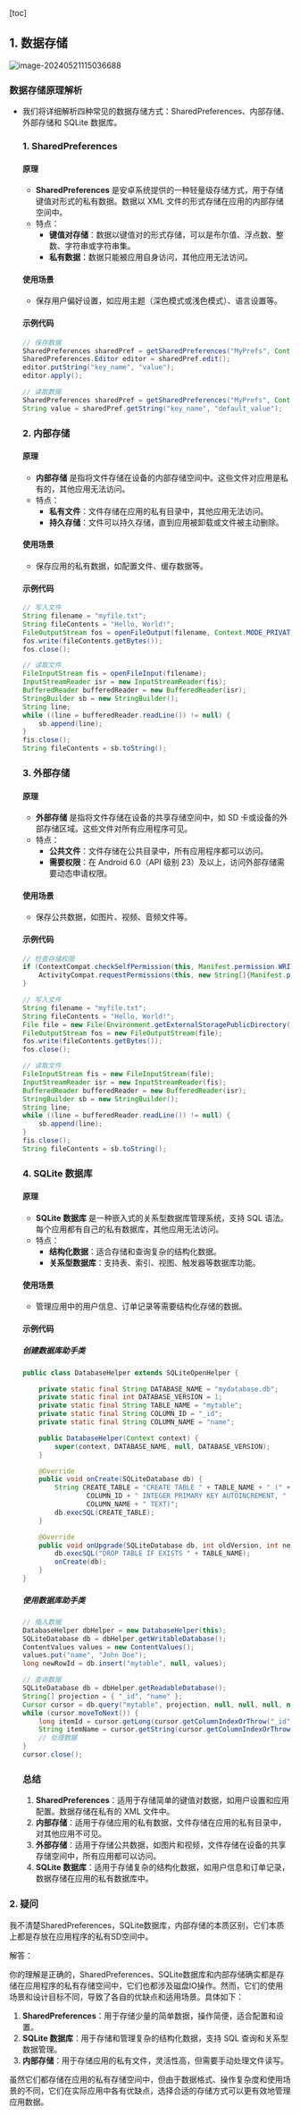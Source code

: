 [toc]

## 1. 数据存储

![image-20240521115036688](../Pic/image-20240521115036688.png)

### 数据存储原理解析

- 我们将详细解析四种常见的数据存储方式：SharedPreferences、内部存储、外部存储和 SQLite 数据库。

  ### 1. SharedPreferences

  #### 原理

  - **SharedPreferences** 是安卓系统提供的一种轻量级存储方式，用于存储键值对形式的私有数据。数据以 XML 文件的形式存储在应用的内部存储空间中。
  - 特点：
    - **键值对存储**：数据以键值对的形式存储，可以是布尔值、浮点数、整数、字符串或字符串集。
    - **私有数据**：数据只能被应用自身访问，其他应用无法访问。

  #### 使用场景

  - 保存用户偏好设置，如应用主题（深色模式或浅色模式）、语言设置等。

  #### 示例代码

  ```java
  // 保存数据
  SharedPreferences sharedPref = getSharedPreferences("MyPrefs", Context.MODE_PRIVATE);
  SharedPreferences.Editor editor = sharedPref.edit();
  editor.putString("key_name", "value");
  editor.apply();
  
  // 读取数据
  SharedPreferences sharedPref = getSharedPreferences("MyPrefs", Context.MODE_PRIVATE);
  String value = sharedPref.getString("key_name", "default_value");
  ```

  ### 2. 内部存储

  #### 原理

  - **内部存储** 是指将文件存储在设备的内部存储空间中。这些文件对应用是私有的，其他应用无法访问。
  - 特点：
    - **私有文件**：文件存储在应用的私有目录中，其他应用无法访问。
    - **持久存储**：文件可以持久存储，直到应用被卸载或文件被主动删除。

  #### 使用场景

  - 保存应用的私有数据，如配置文件、缓存数据等。

  #### 示例代码

  ```java
  // 写入文件
  String filename = "myfile.txt";
  String fileContents = "Hello, World!";
  FileOutputStream fos = openFileOutput(filename, Context.MODE_PRIVATE);
  fos.write(fileContents.getBytes());
  fos.close();
  
  // 读取文件
  FileInputStream fis = openFileInput(filename);
  InputStreamReader isr = new InputStreamReader(fis);
  BufferedReader bufferedReader = new BufferedReader(isr);
  StringBuilder sb = new StringBuilder();
  String line;
  while ((line = bufferedReader.readLine()) != null) {
      sb.append(line);
  }
  fis.close();
  String fileContents = sb.toString();
  ```

  ### 3. 外部存储

  #### 原理

  - **外部存储** 是指将文件存储在设备的共享存储空间中，如 SD 卡或设备的外部存储区域。这些文件对所有应用程序可见。
  - 特点：
    - **公共文件**：文件存储在公共目录中，所有应用程序都可以访问。
    - **需要权限**：在 Android 6.0（API 级别 23）及以上，访问外部存储需要动态申请权限。

  #### 使用场景

  - 保存公共数据，如图片、视频、音频文件等。

  #### 示例代码

  ```java
  // 检查存储权限
  if (ContextCompat.checkSelfPermission(this, Manifest.permission.WRITE_EXTERNAL_STORAGE) != PackageManager.PERMISSION_GRANTED) {
      ActivityCompat.requestPermissions(this, new String[]{Manifest.permission.WRITE_EXTERNAL_STORAGE}, 1);
  }
  
  // 写入文件
  String filename = "myfile.txt";
  String fileContents = "Hello, World!";
  File file = new File(Environment.getExternalStoragePublicDirectory(Environment.DIRECTORY_DOCUMENTS), filename);
  FileOutputStream fos = new FileOutputStream(file);
  fos.write(fileContents.getBytes());
  fos.close();
  
  // 读取文件
  FileInputStream fis = new FileInputStream(file);
  InputStreamReader isr = new InputStreamReader(fis);
  BufferedReader bufferedReader = new BufferedReader(isr);
  StringBuilder sb = new StringBuilder();
  String line;
  while ((line = bufferedReader.readLine()) != null) {
      sb.append(line);
  }
  fis.close();
  String fileContents = sb.toString();
  ```

  ### 4. SQLite 数据库

  #### 原理

  - **SQLite 数据库** 是一种嵌入式的关系型数据库管理系统，支持 SQL 语法。每个应用都有自己的私有数据库，其他应用无法访问。
  - 特点：
    - **结构化数据**：适合存储和查询复杂的结构化数据。
    - **关系型数据库**：支持表、索引、视图、触发器等数据库功能。

  #### 使用场景

  - 管理应用中的用户信息、订单记录等需要结构化存储的数据。

  #### 示例代码

  ##### 创建数据库助手类

  ```java
  public class DatabaseHelper extends SQLiteOpenHelper {
  
      private static final String DATABASE_NAME = "mydatabase.db";
      private static final int DATABASE_VERSION = 1;
      private static final String TABLE_NAME = "mytable";
      private static final String COLUMN_ID = "_id";
      private static final String COLUMN_NAME = "name";
  
      public DatabaseHelper(Context context) {
          super(context, DATABASE_NAME, null, DATABASE_VERSION);
      }
  
      @Override
      public void onCreate(SQLiteDatabase db) {
          String CREATE_TABLE = "CREATE TABLE " + TABLE_NAME + " (" +
                  COLUMN_ID + " INTEGER PRIMARY KEY AUTOINCREMENT, " +
                  COLUMN_NAME + " TEXT)";
          db.execSQL(CREATE_TABLE);
      }
  
      @Override
      public void onUpgrade(SQLiteDatabase db, int oldVersion, int newVersion) {
          db.execSQL("DROP TABLE IF EXISTS " + TABLE_NAME);
          onCreate(db);
      }
  }
  ```

  ##### 使用数据库助手类

  ```java
  // 插入数据
  DatabaseHelper dbHelper = new DatabaseHelper(this);
  SQLiteDatabase db = dbHelper.getWritableDatabase();
  ContentValues values = new ContentValues();
  values.put("name", "John Doe");
  long newRowId = db.insert("mytable", null, values);
  
  // 查询数据
  SQLiteDatabase db = dbHelper.getReadableDatabase();
  String[] projection = { "_id", "name" };
  Cursor cursor = db.query("mytable", projection, null, null, null, null, null);
  while (cursor.moveToNext()) {
      long itemId = cursor.getLong(cursor.getColumnIndexOrThrow("_id"));
      String itemName = cursor.getString(cursor.getColumnIndexOrThrow("name"));
      // 处理数据
  }
  cursor.close();
  ```

  ### 总结

  1. **SharedPreferences**：适用于存储简单的键值对数据，如用户设置和应用配置。数据存储在私有的 XML 文件中。
  2. **内部存储**：适用于存储应用的私有数据，文件存储在应用的私有目录中，对其他应用不可见。
  3. **外部存储**：适用于存储公共数据，如图片和视频，文件存储在设备的共享存储空间中，所有应用都可以访问。
  4. **SQLite 数据库**：适用于存储复杂的结构化数据，如用户信息和订单记录，数据存储在应用的私有数据库中。



### 2. 疑问

我不清楚SharedPreferences，SQLite数据库，内部存储的本质区别，它们本质上都是存放在应用程序的私有SD空间中。

解答：

你的理解是正确的，SharedPreferences、SQLite数据库和内部存储确实都是存储在应用程序的私有存储空间中，它们也都涉及磁盘IO操作。然而，它们的使用场景和设计目标不同，导致了各自的优缺点和适用场景。具体如下：

1. **SharedPreferences**：用于存储少量的简单数据，操作简便，适合配置和设置。
2. **SQLite 数据库**：用于存储和管理复杂的结构化数据，支持 SQL 查询和关系型数据管理。
3. **内部存储**：用于存储应用的私有文件，灵活性高，但需要手动处理文件读写。

虽然它们都存储在应用的私有存储空间中，但由于数据格式、操作复杂度和使用场景的不同，它们在实际应用中各有优缺点，选择合适的存储方式可以更有效地管理应用数据。
